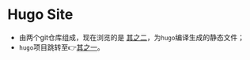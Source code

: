 # Hugo Site

- 由两个git仓库组成，现在浏览的是 [其之二](https://github.com/Cyan-Ripple/cyan-ripple.github.io)，为`hugo`编译生成的静态文件；
- `hugo`项目跳转至👉[其之一](https://github.com/Cyan-Ripple/hugo-site)。
